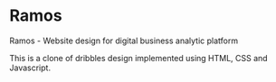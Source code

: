 # Ramos

Ramos - Website design for digital business analytic platform

This is a clone of dribbles design implemented using HTML, CSS and Javascript.
